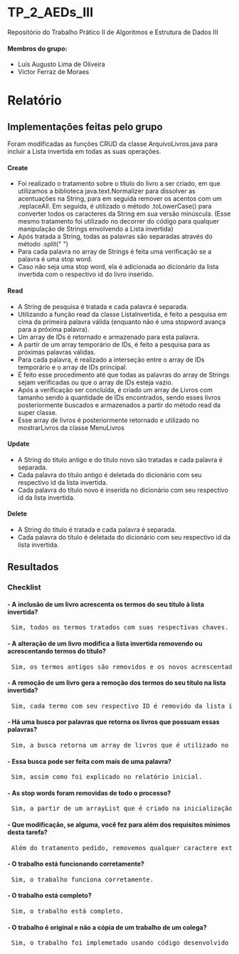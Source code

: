# TP_2_AEDs_III
Repositório do Trabalho Prático II de Algoritmos e Estrutura de Dados III

#### Membros do grupo:
- Luís Augusto Lima de Oliveira
- Victor Ferraz de Moraes

# Relatório
## Implementações feitas pelo grupo
Foram modificadas as funções CRUD da classe ArquivoLivros.java para incluir a Lista invertida em todas as suas operações. 

####  Create
- Foi realizado o tratamento sobre o título do livro a ser criado, em que utilizamos a biblioteca java.text.Normalizer para dissolver as acentuações na String, para em seguida remover os acentos com um .replaceAll. Em seguida, é utilizado o método .toLowerCase() para converter todos os caracteres da String em sua versão minúscula. (Esse mesmo tratamento foi utilizado no decorrer do código para qualquer manipulação de Strings envolvendo a Lista invertida)
- Após tratada a String, todas as palavras são separadas através do método .split(" ")
- Para cada palavra no array de Strings é feita uma verificação se a palavra é uma stop word.
- Caso não seja uma stop word, ela é adicionada ao dicionário da lista invertida com o respectivo id do livro inserido.

#### Read
- A String de pesquisa é tratada e cada palavra é separada.
- Utilizando a função read da classe ListaInvertida, é feito a pesquisa em cima da primeira palavra válida (enquanto não é uma stopword avança para a próxima palavra).
- Um array de IDs é retornado e armazenado para esta palavra.
- A partir de um array temporário de IDs, é feito a pesquisa para as próximas palavras válidas.
- Para cada palavra, é realizado a interseção entre o array de IDs temporário e o array de IDs principal.
- É feito esse procedimento até que todas as palavras do array de Strings sejam verificadas ou que o array de IDs esteja vazio.
- Após a verificação ser concluída, é criado um array de Livros com tamanho sendo a quantidade de IDs encontrados, sendo esses livros posteriormente buscados e armazenados a partir do método read da super classe.
- Esse array de livros é posteriormente retornado e utilizado no mostrarLivros da classe MenuLivros

#### Update
- A String do titulo antigo e do titulo novo são tratadas e cada palavra é separada.
- Cada palavra do título antigo é deletada do dicionário com seu respectivo id da lista invertida.
- Cada palavra do título novo é inserida no dicionário com seu respectivo id da lista invertida.

#### Delete
- A String do titulo é tratada e cada palavra é separada.
- Cada palavra do título é deletada do dicionário com seu respectivo id da lista invertida.

## Resultados



### Checklist

#### - A inclusão de um livro acrescenta os termos do seu título à lista invertida?

<pre> Sim, todos os termos tratados com suas respectivas chaves. </pre>

#### - A alteração de um livro modifica a lista invertida removendo ou acrescentando termos do título?

<pre> Sim, os termos antigos são removidos e os novos acrescentados. </pre>

#### - A remoção de um livro gera a remoção dos termos do seu título na lista invertida?

<pre> Sim, cada termo com seu respectivo ID é removido da lista invertida. </pre>

#### - Há uma busca por palavras que retorna os livros que possuam essas palavras?

<pre> Sim, a busca retorna um array de livros que é utilizado no método mostraLivros.  </pre>

#### - Essa busca pode ser feita com mais de uma palavra?

<pre> Sim, assim como foi explicado no relatório inicial. </pre>

#### - As stop words foram removidas de todo o processo?

<pre> Sim, a partir de um arrayList que é criado na inicialização da classe ArquivoLivros.  </pre>

#### - Que modificação, se alguma, você fez para além dos requisitos mínimos desta tarefa?

<pre> Além do tratamento pedido, removemos qualquer caractere extra que esteja junto à palavra. Por exemplo, "Memória:" é tratado para "memoria". </pre>

#### - O trabalho está funcionando corretamente?

<pre> Sim, o trabalho funciona corretamente. </pre>

#### - O trabalho está completo?

<pre> Sim, o trabalho está completo. </pre>

#### - O trabalho é original e não a cópia de um trabalho de um colega?

<pre> Sim, o trabalho foi implemetado usando código desenvolvido pelo grupo utilizando apenas a base disponibilizada pelo Professor no Canvas. </pre>
